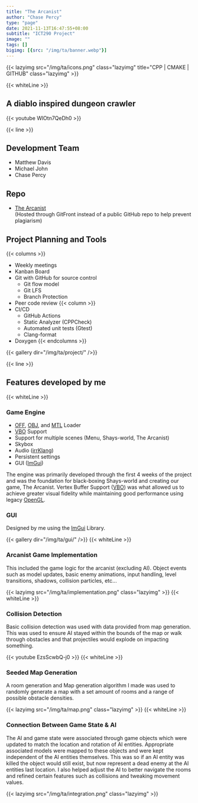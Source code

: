```yaml
---
title: "The Arcanist"
author: "Chase Percy"
type: "page"
date: 2021-11-13T16:47:55+08:00
subtitle: "ICT290 Project"
image: ""
tags: []
bigimg: [{src: "/img/ta/banner.webp"}]
---
```


{{< lazyimg src="/img/ta/icons.png" class="lazyimg" title="CPP | CMAKE | GITHUB" class="lazyimg" >}}

{{< whiteLine >}}

## A diablo inspired dungeon crawler

{{< youtube WlOtn7QeDh0 >}}

{{< line >}}

## Development Team
- Matthew Davis
- Michael John
- Chase Percy

## Repo
- [The Arcanist](https://gitfront.io/r/cp-dev/10d5e1649dea095933feec282ec8865c5173d144/ICT290/)  
(Hosted through GitFront instead of a public GitHub repo to help prevent plagiarism)

## Project Planning and Tools
{{< columns >}}
- Weekly meetings
- Kanban Board
- Git with GitHub for source control
  - Git flow model
  - Git LFS
  - Branch Protection
- Peer code review
{{< column >}}
- CI/CD
  - GitHub Actions
  - Static Analyzer (CPPCheck)
  - Automated unit tests (Gtest)
  - Clang-format
- Doxygen
{{< endcolumns >}}

{{< gallery dir="/img/ta/project/" />}}

{{< line >}}

## Features developed by me

{{< whiteLine >}}

### Game Engine
- [OFF](https://en.wikipedia.org/wiki/OFF_(file_format)), [OBJ](https://en.wikipedia.org/wiki/Wavefront_.obj_file), and [MTL](https://en.wikipedia.org/wiki/Wavefront_.obj_file#Material_template_library) Loader
- [VBO](https://en.wikipedia.org/wiki/Vertex_buffer_object) Support
- Support for multiple scenes (Menu, Shays-world, The Arcanist)
- Skybox
- Audio ([irrKlang](https://www.ambiera.com/irrklang/))
- Persistent settings
- GUI ([ImGui](https://github.com/ocornut/imgui))

The engine was primarily developed through the first 4 weeks of the project and was the foundation for
black-boxing Shays-world and creating our game, The Arcanist. Vertex Buffer Support ([VBO](https://en.wikipedia.org/wiki/Vertex_buffer_object))
was what allowed us to achieve greater visual fidelity while maintaining good performance using legacy [OpenGL](https://www.khronos.org/opengl/wiki/History_of_OpenGL).

### GUI
Designed by me using the [ImGui](https://github.com/ocornut/imgui) Library. 

{{< gallery dir="/img/ta/gui/" />}}
{{< whiteLine >}}

### Arcanist Game Implementation
This included the game logic for the arcanist (excluding AI). Object events such as model updates, basic enemy
animations, input handling, level transitions, shadows, collision particles, etc...

{{< lazyimg src="/img/ta/implementation.png" class="lazyimg" >}}
{{< whiteLine >}}

### Collision Detection
Basic collision detection was used with data provided from map generation. This was used to ensure AI stayed within
the bounds of the map or walk through obstacles and that projectiles would explode on impacting something. 

{{< youtube EzsScwbQ-j0  >}}
{{< whiteLine >}}

### Seeded Map Generation
A room generation and Map generation algorithm I made was used to randomly generate a map with a set amount of rooms
and a range of possible obstacle densities.

{{< lazyimg src="/img/ta/map.png" class="lazyimg" >}}
{{< whiteLine >}}

### Connection Between Game State & AI  
The AI and game state were associated through game objects which were updated to match the location
and rotation of AI entities. Appropriate associated models were mapped to these objects and were kept
independent of the AI entities themselves. This was so if an AI entity was killed the object would
still exist, but now represent a dead enemy at the AI entities last location. I also helped adjust the AI to better
navigate the rooms and refined certain features such as collisions and tweaking movement values.

{{< lazyimg src="/img/ta/integration.png" class="lazyimg" >}}
